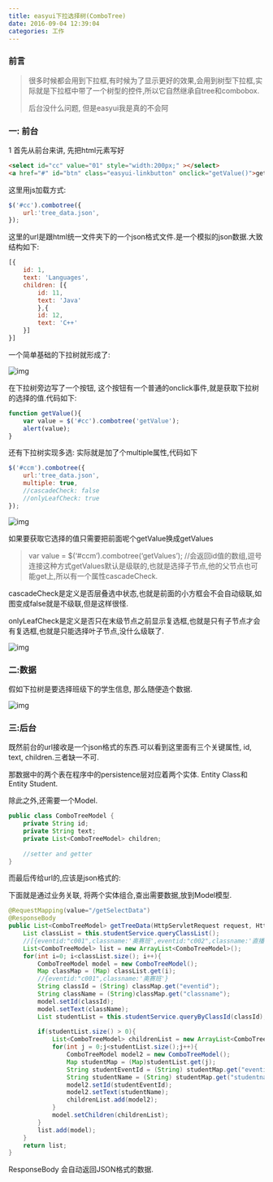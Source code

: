 ```yaml
---
title: easyui下拉选择树(ComboTree)
date: 2016-09-04 12:39:04
categories: 工作
---
```


### 前言
> 很多时候都会用到下拉框,有时候为了显示更好的效果,会用到树型下拉框,实际就是下拉框中带了一个树型的控件,所以它自然继承自tree和combobox.<!-- more -->
>
> 后台没什么问题, 但是easyui我是真的不会阿



### 一: 前台

1 首先从前台来讲, 先把html元素写好

```html
<select id="cc" value="01" style="width:200px;" ></select>
<a href="#" id="btn" class="easyui-linkbutton" onclick="getValue()">getValue</a>
```

这里用js加载方式:

```js
$('#cc').combotree({
    url:'tree_data.json',
});
```

这里的url是跟html统一文件夹下的一个json格式文件.是一个模拟的json数据.大致结构如下:

```js
[{	
	id: 1,	
	text: 'Languages',	
	children: [{		
		id: 11,		
		text: 'Java'	
		},{		
		id: 12,		
		text: 'C++'	
	}]
}]
```

一个简单基础的下拉树就形成了:

![img](https://ww1.sinaimg.cn/large/007rAy9hgy1g1n4dutlsuj307s06tt8p.jpg)

在下拉树旁边写了一个按钮, 这个按钮有一个普通的onclick事件,就是获取下拉树的选择的值.代码如下:

```js
function getValue(){
	var value = $('#cc').combotree('getValue');
	alert(value);
}
```

还有下拉树实现多选: 实际就是加了个multiple属性,代码如下

```js
$('#ccm').combotree({
	url:'tree_data.json',
	multiple: true,
	//cascadeCheck: false
	//onlyLeafCheck: true
});
```

![img](https://ww1.sinaimg.cn/large/007rAy9hgy1g1n4eadqzgj309s087wel.jpg)

如果要获取它选择的值只需要把前面呢个getValue换成getValues

> var value = $(‘#ccm’).combotree(‘getValues’);
> //会返回id值的数组,逗号连接这种方式getValues默认是级联的,也就是选择子节点,他的父节点也可能get上,所以有一个属性cascadeCheck.

cascadeCheck是定义是否层叠选中状态,也就是前面的小方框会不会自动级联,如图变成false就是不级联,但是这样很怪.

onlyLeafCheck是定义是否只在末级节点之前显示复选框,也就是只有子节点才会有复选框,也就是只能选择叶子节点,没什么级联了.

![img](https://ww1.sinaimg.cn/large/007rAy9hgy1g1n4ekp46gj308w08o74d.jpg)



### 二:数据

假如下拉树是要选择班级下的学生信息, 那么随便造个数据.

![img](https://ww1.sinaimg.cn/large/007rAy9hgy1g1n4exzl76j30ec04qq2x.jpg)



### 三:后台

既然前台的url接收是一个json格式的东西.可以看到这里面有三个关键属性, id, text, children.三者缺一不可.

那数据中的两个表在程序中的persistence层对应着两个实体. Entity Class和Entity Student.

除此之外,还需要一个Model.

```java
public class ComboTreeModel {
	private String id;
	private String text;
	private List<ComboTreeModel> children;
	
	//setter and getter
}
```

而最后传给url的,应该是json格式的:

下面就是通过业务关联, 将两个实体组合,查出需要数据,放到Model模型.

```java
@RequestMapping(value="/getSelectData")
@ResponseBody
public List<ComboTreeModel> getTreeData(HttpServletRequest request, HttpServletResponse response,ComboTreeModel treeModel){
	List classList = this.studentService.queryClassList();
	//[{eventid:"c001",classname:'奥赛班',eventid:"c002",classname:'直播班',eventid:"c003",classname:'火箭班'}]
	List<ComboTreeModel> list = new ArrayList<ComboTreeModel>();
	for(int i=0; i<classList.size(); i++){
		ComboTreeModel model = new ComboTreeModel();
		Map classMap = (Map) classList.get(i);
		//{eventid:"c001",classname:'奥赛班'}
		String classId = (String) classMap.get("eventid");
		String className = (String)classMap.get("classname");
		model.setId(classId); 
		model.setText(className);
		List studentList = this.studentService.queryByClassId(classId);
		
		if(studentList.size() > 0){
			List<ComboTreeModel> childrenList = new ArrayList<ComboTreeModel>();
			for(int j = 0;j<studentList.size();j++){
				ComboTreeModel model2 = new ComboTreeModel();
				Map studentMap = (Map)studentList.get(j);
				String studentEventId = (String) studentMap.get("eventid");
				String studentName = (String) studentMap.get("studentname");
				model2.setId(studentEventId);
				model2.setText(studentName);
				childrenList.add(model2);
			}
			model.setChildren(childrenList);
		}
		list.add(model); 
	}
	return list;
}
```

ResponseBody 会自动返回JSON格式的数据.